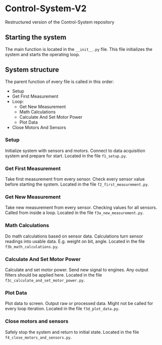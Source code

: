 # Control-System-V2
Restructured version of the Control-System repository

## Starting the system
The main function is located in the `__init__.py` file. This file initializes the system and starts the operating loop.

## System structure
The parent function of every file is called in this order:
- Setup
- Get First Measurement
- Loop:
  - Get New Measurement
  - Math Calculations
  - Calculate And Set Motor Power
  - Plot Data
- Close Motors And Sensors

### Setup
Initialize system with sensors and motors. Connect to data acquisition system and prepare for start. Located in the file `f1_setup.py`.

### Get First Measurement
Take first measurement from every sensor. Check every sensor value before starting the system. Located in the file `f2_first_measurement.py`.

### Get New Measurement 
Take new measurement from every sensor. Checking values for all sensors. Called from inside a loop. Located in the file `f3a_new_measurement.py`.

### Math Calculations
Do math calculations based on sensor data. Calculations turn sensor readings into usable data. E.g. weight on bit, angle. Located in the file `f3b_math_calculations.py`.

### Calculate And Set Motor Power
Calculate and set motor power. Send new signal to engines. Any output filters should be applied here. Located in the file `f3c_calculate_and_set_motor_power.py`. 

### Plot Data
Plot data to screen. Output raw or processed data. Might not be called for every loop iteration. Located in the file `f3d_plot_data.py`. 

### Close motors and sensors
Safely stop the system and return to initial state. Located in the file `f4_close_motors_and_sensors.py`. 






